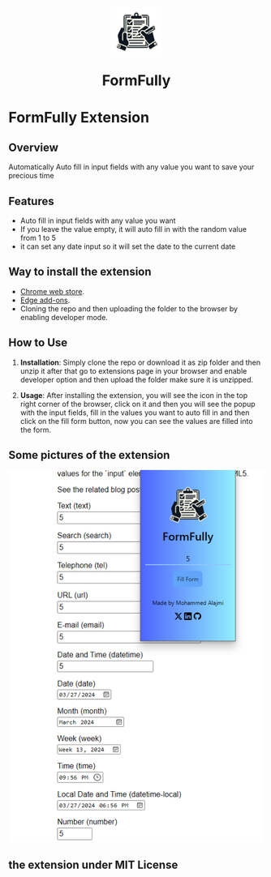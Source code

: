 #  <div  align  =  center>  <img  src  ="./icon.png"  align  =  center  width  =100>  <br>  <p>FormFully</p>  </div>

# FormFully Extension

## Overview
Automatically Auto fill in input fields with any value you want to save your precious time

##  Features
- Auto fill in input fields with any value you want
- If you leave the value empty, it will auto fill in with the random value from 1 to 5
- it can set any date input so it will set the date to the current date


##  Way to install the extension
- [Chrome web store](https://chromewebstore.google.com/detail/formfully/ojlpggfkjhgadcjdmkgdmpilhmnghlmj?hl=en&authuser=0).
- [Edge add-ons](https://microsoftedge.microsoft.com/addons/detail/formfully/giahhadiaaljamhigkeggghcadfnofce).
- Cloning the repo and then uploading the folder to the browser by enabling developer mode.

##  How to Use

1.  **Installation**: Simply clone the repo or download it as zip folder and then unzip it after that go to extensions page in your browser and enable developer option and then upload the folder make sure it is unzipped.

2.  **Usage**: After installing the extension, you will see the icon in the top right corner of the browser, click on it and then you will see the popup with the input fields, fill in the values you want to auto fill in and then click on the fill form button, now you can see the values are filled into the form.

## Some pictures of the extension

<div align = center>
<img src="./assets/sample-run.png">
</div>

##  the extension under MIT License
